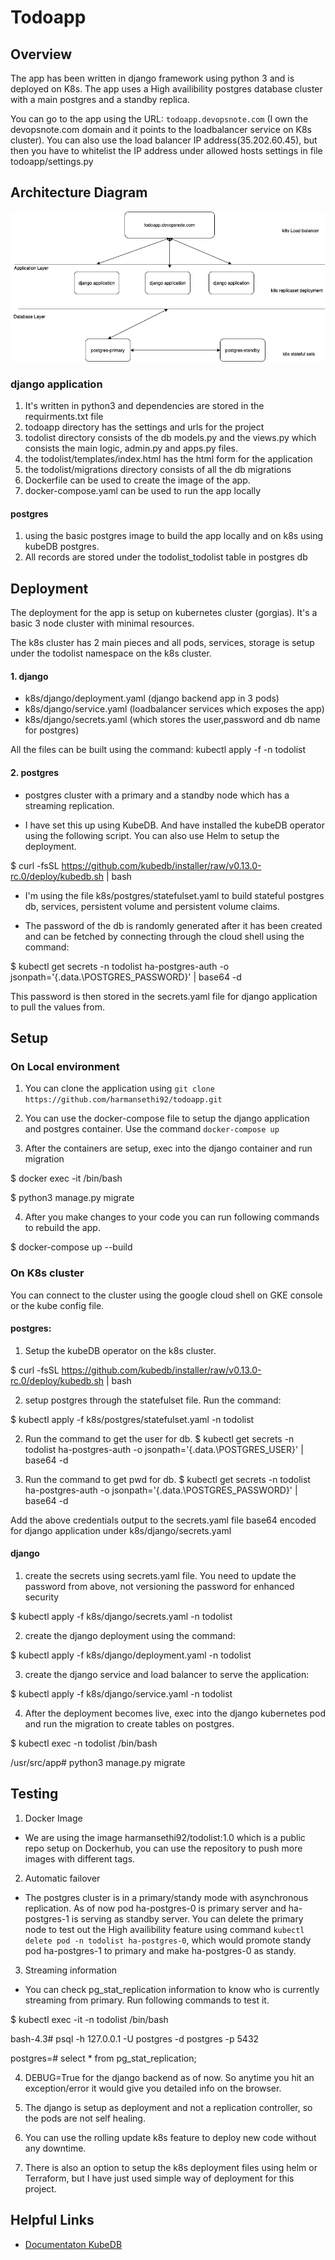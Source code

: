 # Todoapp

## Overview

The app has been written in django framework using python 3 and is deployed on K8s. The app uses a High availibility postgres database cluster with a main postgres and a standby replica.

You can go to the app using the URL: `todoapp.devopsnote.com` (I own the devopsnote.com domain and it points to the loadbalancer service on K8s cluster). You can also use the load balancer IP address(35.202.60.45), but then you have to whitelist the IP address under allowed hosts settings in file todoapp/settings.py


## Architecture Diagram

![alt text](https://github.com/harmansethi92/todoapp/blob/master/todoapp/todoapp.png)


### django application
1. It's written in python3 and dependencies are stored in the requirments.txt file
2. todoapp directory has the settings and urls for the project
3. todolist directory consists of the db models.py and the views.py which consists the main logic, admin.py and apps.py files.
4. the todolist/templates/index.html has the html form for the application
5. the todolist/migrations directory consists of all the db migrations
6. Dockerfile can be used to create the image of the app.
7. docker-compose.yaml can be used to run the app locally

#### postgres
1. using the basic postgres image to build the app locally and on k8s using kubeDB postgres.
2. All records are stored under the todolist_todolist table in postgres db


## Deployment
The deployment for the app is setup on kubernetes cluster (gorgias). It's a basic 3 node cluster with minimal resources.

The k8s cluster has 2 main pieces and all pods, services, storage is setup under the todolist namespace on the k8s cluster.

#### 1. django
- k8s/django/deployment.yaml (django backend app in 3 pods)
- k8s/django/service.yaml (loadbalancer services which exposes the app)
- k8s/django/secrets.yaml (which stores the user,password and db name for postgres)

All the files can be built using the command: kubectl apply -f <filename> -n todolist

#### 2. postgres
- postgres cluster with a primary and a standby node which has a streaming replication.

- I have set this up using KubeDB. And have installed the kubeDB operator using the following script. You can also use Helm to setup the deployment.

$ curl -fsSL https://github.com/kubedb/installer/raw/v0.13.0-rc.0/deploy/kubedb.sh | bash

- I'm using the file k8s/postgres/statefulset.yaml to build stateful postgres db, services, persistent volume and persistent volume claims. 

- The password of the db is randomly generated after it has been created and can be fetched by connecting through the cloud shell using the command:

$ kubectl get secrets -n todolist ha-postgres-auth -o jsonpath='{.data.\POSTGRES_PASSWORD}' | base64 -d

This password is then stored in the secrets.yaml file for django application to pull the values from.



## Setup

### On Local environment

1. You can clone the application using `git clone https://github.com/harmansethi92/todoapp.git`

2. You can use the docker-compose file to setup the django application and postgres container. Use the command `docker-compose up`

3. After the containers are setup, exec into the django container and run migration

$ docker exec -it <name of container> /bin/bash

$ python3 manage.py migrate

4. After you make changes to your code you can run following commands to rebuild the app.

$ docker-compose up --build


### On K8s cluster

You can connect to the cluster using the google cloud shell on GKE console or the kube config file.

#### postgres:
1. Setup the kubeDB operator on the k8s cluster.

$ curl -fsSL https://github.com/kubedb/installer/raw/v0.13.0-rc.0/deploy/kubedb.sh | bash

2. setup postgres through the statefulset file. Run the command:

$ kubectl apply -f k8s/postgres/statefulset.yaml -n todolist

2. Run the command to get the user for db.
$ kubectl get secrets -n todolist ha-postgres-auth -o jsonpath='{.data.\POSTGRES_USER}' | base64 -d

3. Run the command to get pwd for db.
$ kubectl get secrets -n todolist ha-postgres-auth -o jsonpath='{.data.\POSTGRES_PASSWORD}' | base64 -d

Add the above credentials output to the secrets.yaml file base64 encoded for django application under k8s/django/secrets.yaml

#### django

1. create the secrets using secrets.yaml file. You need to update the password from above, not versioning the password for enhanced security

$ kubectl apply -f k8s/django/secrets.yaml -n todolist

2. create the django deployment using the command:

$ kubectl apply -f k8s/django/deployment.yaml -n todolist

3. create the django service and load balancer to serve the application:

$ kubectl apply -f k8s/django/service.yaml -n todolist



4. After the deployment becomes live, exec into the django kubernetes pod and run the migration to create tables on postgres.

$ kubectl exec <pod-name> -n todolist /bin/bash

/usr/src/app# python3 manage.py migrate



## Testing

1. Docker Image

- We are using the image harmansethi92/todolist:1.0 which is a public repo setup on Dockerhub, you can use the repository to push more images with different tags.

2. Automatic failover
 
- The postgres cluster is in a primary/standy mode with asynchronous replication. As of now pod ha-postgres-0 is primary server and ha-postgres-1 is serving as standby server. You can delete the primary node to test out the High availibility feature using command `kubectl delete pod -n todolist ha-postgres-0`, which would promote standy pod ha-postgres-1 to primary and make ha-postgres-0 as standy.

3. Streaming information

- You can check pg_stat_replication information to know who is currently streaming from primary. Run following commands to test it.

$ kubectl exec -it <pod-name> -n todolist /bin/bash

bash-4.3# psql -h 127.0.0.1 -U postgres -d postgres -p 5432

postgres=# select * from pg_stat_replication;

4. DEBUG=True for the django backend as of now. So anytime you hit an exception/error it would give you detailed info on the browser. 

5. The django is setup as deployment and not a replication controller, so the pods are not self healing. 

6. You can use the rolling update k8s feature to deploy new code without any downtime. 

7. There is also an option to setup the k8s deployment files using helm or Terraform, but I have just used simple way of deployment for this project. 




## Helpful Links
- [Documentaton KubeDB](https://kubedb.com/docs/0.11.0/guides/postgres/clustering/streaming_replication/)














